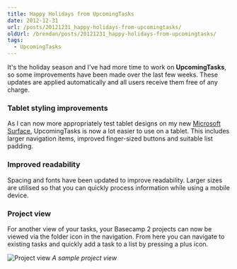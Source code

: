 ```yaml
---
title: Happy Holidays from UpcomingTasks
date: 2012-12-31
url: /posts/20121231_happy-holidays-from-upcomingtasks/
oldUrl: /brendan/posts/20121231_happy-holidays-from-upcomingtasks/
tags:
  - UpcomingTasks
---
```


It's the holiday season and I've had more time to work on **UpcomingTasks**, so some improvements have been made over the last few weeks. These updates are applied automatically and all users receive them free of any charge.

### Tablet styling improvements

As I can now more appropriately test tablet designs on my new [Microsoft Surface](http://microsoft.com/surface), UpcomingTasks is now a lot easier to use on a tablet. This includes larger navigation items, improved finger-sized buttons and suitable list padding.

### Improved readability

Spacing and fonts have been updated to improve readability. Larger sizes are utilised so that you can quickly process information while using a mobile device.

### Project view

For another view of your tasks, your Basecamp 2 projects can now be viewed via the folder icon in the navigation. From here you can navigate to existing tasks and quickly add a task to a list by pressing a plus icon.

![Project view](/images/brendan/project.png)
_A sample project view_
